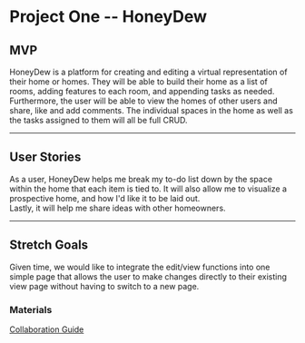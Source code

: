 # Project One -- HoneyDew

## MVP
HoneyDew is a platform for creating and editing a virtual representation of their home or homes.  They will be able to build their home as a list of rooms, adding features to each room, and appending tasks as needed.  
Furthermore, the user will be able to view the homes of other users and share, like and add comments.
The individual spaces in the home as well as the tasks assigned to them will all be full CRUD. 


---

## User Stories
As a user, HoneyDew helps me break my to-do list down by the space within the home that each item is tied to.  It will also allow me to visualize a prospective home, and how I'd like it to be laid out.  
Lastly, it will help me share ideas with other homeowners.


---

## Stretch Goals

Given time, we would like to integrate the edit/view functions into one simple page that allows the user to make changes directly to their existing view page without having to switch to a new page.


### Materials
[Collaboration Guide](https://git.generalassemb.ly/SF-SEI-10/Github-collaboration-guide)